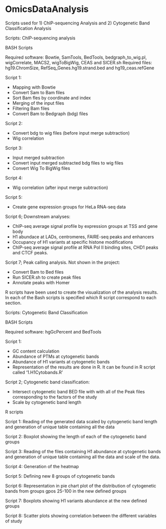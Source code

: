 # OmicsDataAnalysis
Scripts used for 1) ChIP-sequencing Analysis and 2) Cytogenetic Band Classification Analysis

Scripts: ChIP-sequencing analysis

BASH Scripts

Required software: Bowtie, SamTools, BedTools, bedgraph_to_wig.pl, wigCorrelate, MACS2, wigToBigWig, CEAS and SICER.sh
Required files: hg19.ChromSize, RefSeq_Genes.hg19.strand.bed and hg19_ceas.refGene

Script 1: 
-	Mapping with Bowtie
-	Convert Sam to Bam files
-	Sort Bam fles by coordinate and index
-	Merging of the input files
-	Filtering Bam files
-	Convert Bam to Bedgraph (bdg) files

Script 2:
-	Convert bdg to wig files (before input merge subtraction)
-	Wig correlation

Script 3: 
-	Input merged subtraction
-	Convert input merged subtracted bdg files to wig files
-	Convert Wig To BigWig files

Script 4:
-	Wig correlation (after input merge subtraction)

Script 5:
-	 Create gene expression groups for HeLa RNA-seq data

Script 6; Downstream analyses:
-	 ChIP-seq average signal profile by expression groups at TSS and gene body
-	H1 abundace at LADs, centromeres, FAIRE-seq peaks and enhancers
-	Occupancy of H1 variants at specific histone modifications
-	 ChIP-seq average signal profile at RNA Pol II binding sites, CHD1 peaks and CTCF peaks.

Script 7; Peak calling analysis. Not shown in the project:
-	Convert Bam to Bed files
-	Run SICER.sh to create peak files
-	Annotate peaks with Homer

R scripts have been used to create the visualization of the analysis results. In each of the Bash scripts is specified which R script correspond to each section.


Scripts: Cytogenetic Band Classification

BASH Scripts

Required software: hgGcPercent and BedTools

Script 1: 
-	GC content calculation
-	Abundance of PTMs at cytogenetic bands
-	Abundance of H1 variants at cytogenetic bands
-	Representation of the results are done in R. It can be found in R script called ‘1.H1Cytobands.R’

Script 2; Cytogenetic band classification:
-	Intersect cytogenetic band BED file with with all of the Peak files corresponding to the factors of the study
-	Scale by cytogenetic band length

R scripts

Script 1: Reading of the generated data scaled by cytogenetic band length and generation of unique table containing all the data

Script 2: Boxplot showing the length of each of the cytogenetic band groups

Script 3: Reading of the files containing H1 abundance at cytogenetic bands and generation of unique table containing all the data and scale of the data.

Script 4: Generation of the heatmap

Script 5: Defining new 8 groups of cytogenetic bands

Script 6: Representation in pie chart plot of the distribution of cytogenetic bands from groups gpos 25-100 in the new defined groups

Script 7: Boxplots showing H1 variants abundance at the new defined groups

Script 8: Scatter plots showing correlation between the different variables of study
